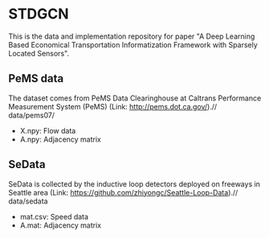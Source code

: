 # STDGCN
This is the data and implementation repository for paper "A Deep Learning Based Economical Transportation Informatization Framework with Sparsely Located Sensors".
 
## PeMS data
The dataset comes from PeMS Data Clearinghouse at Caltrans Performance Measurement System (PeMS) (Link: http://pems.dot.ca.gov/).//
data/pems07/
* X.npy: Flow data
* A.npy: Adjacency matrix

## SeData
SeData is collected by the inductive loop detectors deployed on freeways in Seattle area (Link: https://github.com/zhiyongc/Seattle-Loop-Data).//
data/sedata
 * mat.csv: Speed data
 * A.mat: Adjacency matrix
